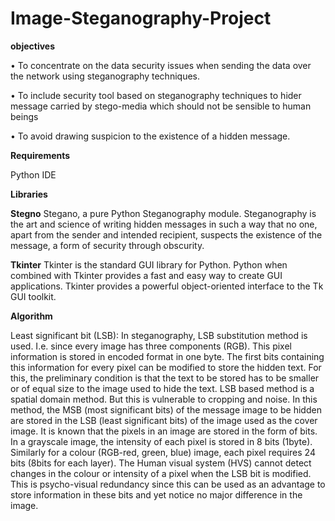 # Image-Steganography-Project

**objectives**

•	To concentrate on the data security issues when sending the data over the network using steganography techniques. 

•	To include security tool based on steganography techniques to hider message carried by stego-media which should not be sensible to human beings 

•	To avoid drawing suspicion to the existence of a hidden message. 

**Requirements**

Python IDE

 
**Libraries**

**Stegno**
Stegano, a pure Python Steganography module. Steganography is the art and science of writing hidden messages in such a way that no one, apart from the sender and intended recipient, suspects the existence of the message, a form of security through obscurity.

**Tkinter**
Tkinter is the standard GUI library for Python. Python when combined with Tkinter provides a fast and easy way to create GUI applications. Tkinter provides a powerful object-oriented interface to the Tk GUI toolkit.

**Algorithm**

Least significant bit (LSB):
In steganography, LSB substitution method is used. I.e. since every image has three components (RGB). This pixel information is stored in encoded format in one byte. The first bits containing this information for every pixel can be modified to store the hidden text. For this, the preliminary condition is that the text to be stored has to be smaller or of equal size to the image used to hide the text. 
LSB based method is a spatial domain method. But this is vulnerable to cropping and noise. In this method, the MSB (most significant bits) of the message image to be hidden are stored in the LSB (least significant bits) of the image used as the cover image. 
It is known that the pixels in an image are stored in the form of bits. In a grayscale image, the intensity of each pixel is stored in 8 bits (1byte). Similarly for a colour (RGB-red, green, blue) image, each pixel requires 24 bits (8bits for each layer). 
The Human visual system (HVS) cannot detect changes in the colour or intensity of a pixel when the LSB bit is modified. This is psycho-visual redundancy since this can be used as an advantage to store information in these bits and yet notice no major difference in the image.








